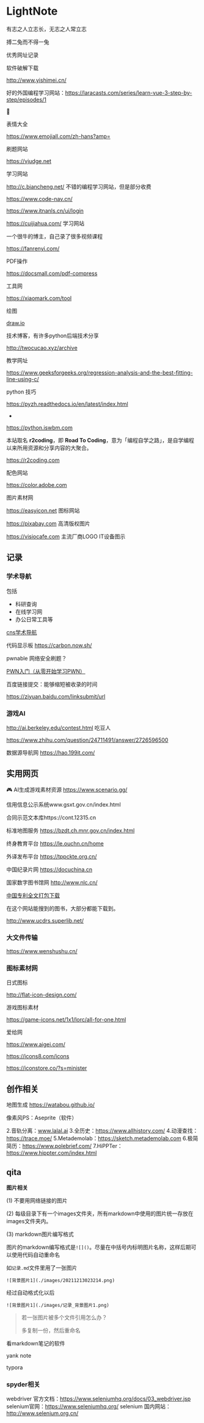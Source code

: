 # LightNote

有志之人立志长，无志之人常立志

搏二兔而不得一兔

优秀网址记录

软件破解下载

http://www.yishimei.cn/

好的外国编程学习网站：https://laracasts.com/series/learn-vue-3-step-by-step/episodes/1

📖

表情大全

https://www.emojiall.com/zh-hans?amp=



刷题网站

https://vjudge.net



学习网站

http://c.biancheng.net/ 不错的编程学习网站，但是部分收费

https://www.code-nav.cn/

https://www.itnanls.cn/ui/login

https://cuijiahua.com/ 学习网站

一个很牛的博主，自己录了很多视频课程

https://fanrenyi.com/



PDF操作

https://docsmall.com/pdf-compress

工具网

https://xiaomark.com/tool

绘图

[draw.io](https://draw.io)

技术博客，有许多python后端技术分享

http://twocucao.xyz/archive

教学网址

https://www.geeksforgeeks.org/regression-analysis-and-the-best-fitting-line-using-c/



python 技巧

https://pyzh.readthedocs.io/en/latest/index.html

+

https://python.iswbm.com



本站取名 **r2coding**，即 **Road To Coding**，意为「编程自学之路」，是自学编程以来所用资源和分享内容的大聚合。

https://r2coding.com



配色网站

https://color.adobe.com

图片素材网

https://easyicon.net 图标网站

https://pixabay.com 高清版权图片

https://visiocafe.com 主流厂商LOGO IT设备图示

## 



## 记录

### 学术导航

包括

- 科研查询
- 在线学习网
- 办公日常工具等

[cns学术导航](https://cnspub.com/)

代码显示板 https://carbon.now.sh/

pwnable 网络安全刷题？

[PWN入门（从零开始学习PWN）](https://www.jianshu.com/p/187b810e78d2)

百度链接提交：能够缩短被收录的时间

https://ziyuan.baidu.com/linksubmit/url

### 游戏AI

http://ai.berkeley.edu/contest.html  吃豆人

https://www.zhihu.com/question/24711491/answer/2726596500

数据源导航网 https://hao.199it.com/

## 实用网页

:video_game: AI生成游戏素材资源 https://www.scenario.gg/

信用信息公示系统www.gsxt.gov.cn/index.html

合同示范文本库https://cont.12315.cn

标准地图服务 https://bzdt.ch.mnr.gov.cn/index.html

终身教育平台 https://le.ouchn.cn/home

外译发布平台 https://tppckte.org.cn/

中国纪录片网 https://docuchina.cn

国家数字图书馆网 http://www.nlc.cn/

[中国专利全文打包下载](https://www.drugfuture.com/cnpat/cn_patent.asp)

在这个网站能搜到的图书，大部分都能下载到。

http://www.ucdrs.superlib.net/

### 大文件传输

https://www.wenshushu.cn/





### 图标素材网

日式图标

http://flat-icon-design.com/

游戏图标素材

https://game-icons.net/1x1/lorc/all-for-one.html

爱给网

https://www.aigei.com/

https://icons8.com/icons

https://iconstore.co/?s=minister



## 创作相关

地图生成 https://watabou.github.io/

像素风PS：Aseprite（软件）


2.音轨分离：www.lalal.ai
3.全历史：https://www.allhistory.com/
4.动漫查找：https://trace.moe/
5.Metademolab：https://sketch.metademolab.com
6.极简简历：https://www.polebrief.com/
7.HiPPTer：https://www.hippter.com/index.html

## qita





**图片相关**

(1) 不要用网络链接的图片

(2) 每级目录下有一个images文件夹，所有markdown中使用的图片统一存放在images文件夹内。

(3) markdown图片编写格式

图片的markdown编写格式是`![]()`。尽量在中括号内标明图片名称，这样后期可以使用代码自动重命名

如`记录.md`文件里用了一张图片

```
![背景图片1](./images/20211213023214.png)
```

经过自动格式化以后

```
![背景图片1](./images/记录_背景图片1.png)
```

> 若一张图片被多个文件引用怎么办？
>
> 多复制一份，然后重命名

看markdown笔记的软件

yank note

typora

### spyder相关

webdriver 官方文档：https://www.seleniumhq.org/docs/03_webdriver.jsp
selenium官网：https://www.seleniumhq.org/
selenium 国内网站：http://www.selenium.org.cn/
